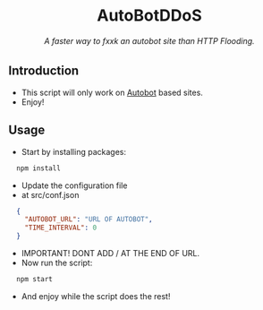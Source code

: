 <div align="center">
  <h1>AutoBotDDoS</h1>
  <h6>A faster way to fxxk an autobot site than HTTP Flooding.</h1>
</div>

## Introduction
* This script will only work on <a href="https://github.com/aizintel/AUTO">Autobot</a> based sites.
* Enjoy!

## Usage
* Start by installing packages:
```bash
  npm install
```
* Update the configuration file
* at src/conf.json
```json
  {
    "AUTOBOT_URL": "URL OF AUTOBOT",
    "TIME_INTERVAL": 0
  }
```
* IMPORTANT! DONT ADD / AT THE END OF URL.
* Now run the script:
```bash
  npm start
```
* And enjoy while the script does the rest!